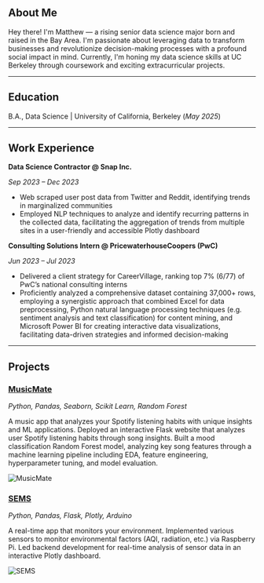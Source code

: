 ## About Me
Hey there! I'm Matthew — a rising senior data science major born and raised in the Bay Area. I'm passionate about leveraging data to transform businesses and revolutionize decision-making processes with a profound social impact in mind. Currently, I'm honing my data science skills at UC Berkeley through coursework and exciting extracurricular projects.
***
## Education			        		
B.A., Data Science | University of California, Berkeley (_May 2025_)
***
## Work Experience
**Data Science Contractor @ Snap Inc.**

_Sep 2023 – Dec 2023_
- Web scraped user post data from Twitter and Reddit, identifying trends in marginalized communities
- Employed NLP techniques to analyze and identify recurring patterns in the collected data, facilitating the aggregation of trends from multiple sites in a user-friendly and accessible Plotly dashboard

**Consulting Solutions Intern @ PricewaterhouseCoopers (PwC)**

_Jun 2023 – Jul 2023_
- Delivered a client strategy for CareerVillage, ranking top 7% (6/77) of PwC’s national consulting interns
- Proficiently analyzed a comprehensive dataset containing 37,000+ rows, employing a synergistic approach that combined Excel for data preprocessing, Python natural language processing techniques (e.g. sentiment analysis and text classification) for content mining, and Microsoft Power BI for creating interactive data visualizations, facilitating data-driven strategies and informed decision-making
***
## Projects
### [MusicMate](https://github.com/matthewlimm/musicmate)
_Python, Pandas, Seaborn, Scikit Learn, Random Forest_

A music app that analyzes your Spotify listening habits with unique insights and ML applications. Deployed an interactive Flask website that analyzes user Spotify listening habits through song insights. Built a mood classification Random Forest model, analyzing key song features through a machine learning pipeline including EDA, feature engineering, hyperparameter tuning, and model evaluation.

![MusicMate](/assets/img/music.gif)

### [SEMS](https://github.com/matthewlimm/SEMS)
_Python, Pandas, Flask, Plotly, Arduino_

A real-time app that monitors your environment. Implemented various sensors to monitor environmental factors (AQI, radiation, etc.) via Raspberry Pi. Led backend development for real-time analysis of sensor data in an interactive Plotly dashboard.

![SEMS](/assets/img/SEMS.gif)
